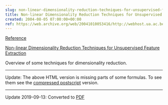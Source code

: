 ```yaml
---  
slug: non-linear-dimensionality-reduction-techniques-for-unsupervised-feature-extracti
title: Non-linear Dimensionality Reduction Techniques for Unsupervised Feature Extraction
created: 2004-08-05 07:00:00+00:00
ref: https://web.archive.org/web/20041010053416/http://webhost.ua.ac.be/visielab/debacker/papers/dimred/dimred.html
---  
```

[Reference](https://web.archive.org/web/20041010053416/http://webhost.ua.ac.be/visielab/debacker/papers/dimred/dimred.html)
 
[Non-linear Dimensionality Reduction Techniques for Unsupervised Feature Extraction](https://web.archive.org/web/20041010053416/http://webhost.ua.ac.be/visielab/debacker/papers/dimred/dimred.html)

Overview of some techniques for dimensionality reduction.

-------------------

Update: The above HTML version is missing parts of some formulas.  To see them see the [compressed postscript](ftp://www.cs.toronto.edu/cs/ftp/public_html/dist/reports/na/dimred.ps.gz) version.


* * * 

Update 2019-09-13: Converted to [PDF](/pdf/dimred.pdf)